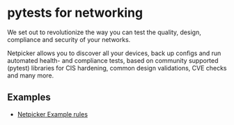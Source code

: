 # pytests for networking


We set out to revolutionize the way you can test the quality, design, compliance and security of your networks.

Netpicker allows you to discover all your devices, back up configs and run automated health- and compliance tests, based on community supported (pytest) libraries for CIS hardening, common design validations, CVE checks and many more.

## Examples

- [Netpicker Example rules](https://github.com/netpicker/pytests-for-networking/blob/main/EXAMPLES.md)
